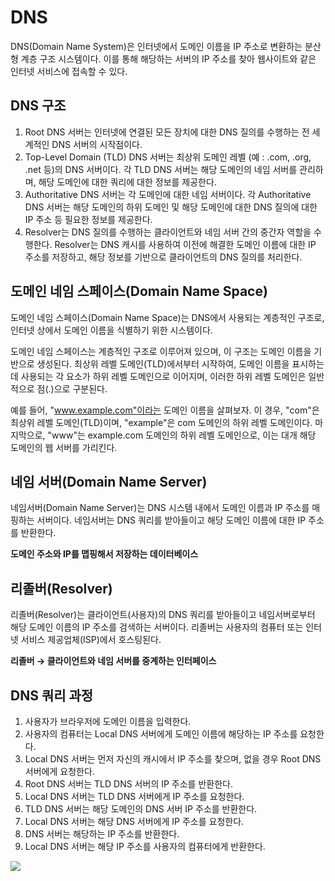 


# DNS

DNS(Domain Name System)은 인터넷에서 도메인 이름을 IP 주소로 변환하는 분산형 계층 구조 시스템이다. 이를 통해 해당하는 서버의 IP 주소를 찾아 웹사이트와 같은 인터넷 서비스에 접속할 수 있다.

## DNS 구조

1. Root DNS 서버는 인터넷에 연결된 모든 장치에 대한 DNS 질의를 수행하는 전 세계적인 DNS 서버의 시작점이다.
2. Top-Level Domain (TLD) DNS 서버는 최상위 도메인 레벨 (예 : .com, .org, .net 등)의 DNS 서버이다. 각 TLD DNS 서버는 해당 도메인의 네임 서버를 관리하며, 해당 도메인에 대한 쿼리에 대한 정보를 제공한다.
3. Authoritative DNS 서버는 각 도메인에 대한 네임 서버이다. 각 Authoritative DNS 서버는 해당 도메인의 하위 도메인 및 해당 도메인에 대한 DNS 질의에 대한 IP 주소 등 필요한 정보를 제공한다.
4. Resolver는 DNS 질의를 수행하는 클라이언트와 네임 서버 간의 중간자 역할을 수행한다. Resolver는 DNS 캐시를 사용하여 이전에 해결한 도메인 이름에 대한 IP 주소를 저장하고, 해당 정보를 기반으로 클라이언트의 DNS 질의를 처리한다.

## 도메인 네임 스페이스(Domain Name Space)

도메인 네임 스페이스(Domain Name Space)는 DNS에서 사용되는 계층적인 구조로, 인터넷 상에서 도메인 이름을 식별하기 위한 시스템이다.

도메인 네임 스페이스는 계층적인 구조로 이루어져 있으며, 이 구조는 도메인 이름을 기반으로 생성된다. 최상위 레벨 도메인(TLD)에서부터 시작하여, 도메인 이름을 표시하는 데 사용되는 각 요소가 하위 레벨 도메인으로 이어지며, 이러한 하위 레벨 도메인은 일반적으로 점(.)으로 구분된다.

예를 들어, "www.example.com"이라는 도메인 이름을 살펴보자. 이 경우, "com"은 최상위 레벨 도메인(TLD)이며, "example"은 com 도메인의 하위 레벨 도메인이다. 마지막으로, "www"는 example.com 도메인의 하위 레벨 도메인으로, 이는 대개 해당 도메인의 웹 서버를 가리킨다.

## 네임 서버(Domain Name Server)

네임서버(Domain Name Server)는 DNS 시스템 내에서 도메인 이름과 IP 주소를 매핑하는 서버이다. 네임서버는 DNS 쿼리를 받아들이고 해당 도메인 이름에 대한 IP 주소를 반환한다.

**도메인 주소와 IP를 맵핑해서 저장하는 데이터베이스**

## 리졸버(Resolver)

리졸버(Resolver)는 클라이언트(사용자)의 DNS 쿼리를 받아들이고 네임서버로부터 해당 도메인 이름의 IP 주소를 검색하는 서버이다. 리졸버는 사용자의 컴퓨터 또는 인터넷 서비스 제공업체(ISP)에서 호스팅된다.

**리졸버 → 클라이언트와 네임 서버를 중계하는 인터페이스**

## DNS 쿼리 과정

1. 사용자가 브라우저에 도메인 이름을 입력한다.
2. 사용자의 컴퓨터는 Local DNS 서버에게 도메인 이름에 해당하는 IP 주소를 요청한다.
3. Local DNS 서버는 먼저 자신의 캐시에서 IP 주소를 찾으며, 없을 경우 Root DNS 서버에게 요청한다.
4. Root DNS 서버는 TLD DNS 서버의 IP 주소를 반환한다.
5. Local DNS 서버는 TLD DNS 서버에게 IP 주소를 요청한다.
6. TLD DNS 서버는 해당 도메인의 DNS 서버 IP 주소를 반환한다.
7. Local DNS 서버는 해당 DNS 서버에게 IP 주소를 요청한다.
8. DNS 서버는 해당하는 IP 주소를 반환한다.
9. Local DNS 서버는 해당 IP 주소를 사용자의 컴퓨터에게 반환한다.

![](https://d1.awsstatic.com/Route53/how-route-53-routes-traffic.8d313c7da075c3c7303aaef32e89b5d0b7885e7c.png)